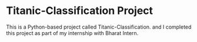 # Titanic-Classification Project

This is a Python-based project called Titanic-Classification.
and I completed this project as part of my internship with Bharat Intern.
